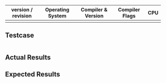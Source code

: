version / revision | Operating System | Compiler & Version | Compiler Flags | CPU
-------------------|------------------|--------------------|----------------|----
                   |                  |                    |                |

## Testcase
```cpp
```

## Actual Results

## Expected Results
